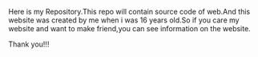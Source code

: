 Here is my Repository.This repo will contain source code of web.And this website was created by me when i was 16 years old.So if you care my website and want to make friend,you can see information on the website.  

Thank you!!!  